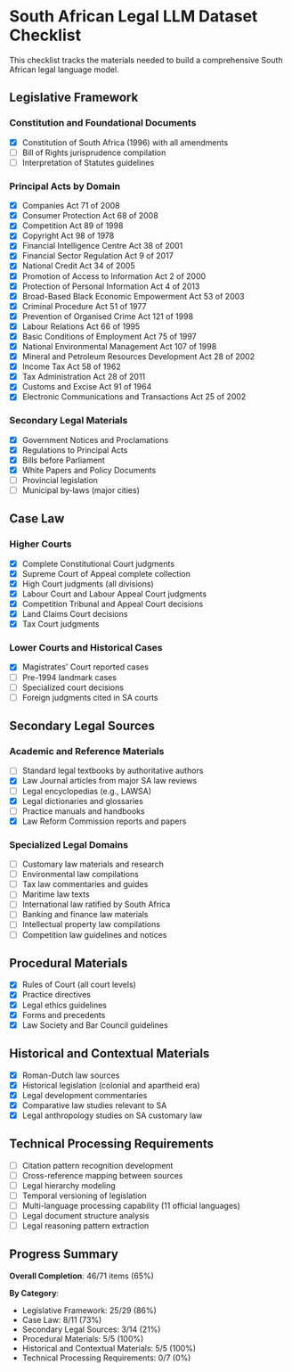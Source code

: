 # South African Legal LLM Dataset Checklist

This checklist tracks the materials needed to build a comprehensive South African legal language model.

## Legislative Framework

### Constitution and Foundational Documents
- [x] Constitution of South Africa (1996) with all amendments
- [ ] Bill of Rights jurisprudence compilation
- [ ] Interpretation of Statutes guidelines

### Principal Acts by Domain
- [x] Companies Act 71 of 2008
- [x] Consumer Protection Act 68 of 2008
- [x] Competition Act 89 of 1998
- [x] Copyright Act 98 of 1978
- [x] Financial Intelligence Centre Act 38 of 2001
- [x] Financial Sector Regulation Act 9 of 2017
- [x] National Credit Act 34 of 2005
- [x] Promotion of Access to Information Act 2 of 2000
- [x] Protection of Personal Information Act 4 of 2013
- [x] Broad-Based Black Economic Empowerment Act 53 of 2003
- [x] Criminal Procedure Act 51 of 1977
- [x] Prevention of Organised Crime Act 121 of 1998
- [x] Labour Relations Act 66 of 1995
- [x] Basic Conditions of Employment Act 75 of 1997
- [x] National Environmental Management Act 107 of 1998
- [x] Mineral and Petroleum Resources Development Act 28 of 2002
- [x] Income Tax Act 58 of 1962
- [x] Tax Administration Act 28 of 2011
- [x] Customs and Excise Act 91 of 1964
- [x] Electronic Communications and Transactions Act 25 of 2002

### Secondary Legal Materials
- [x] Government Notices and Proclamations
- [x] Regulations to Principal Acts
- [x] Bills before Parliament
- [x] White Papers and Policy Documents
- [ ] Provincial legislation
- [ ] Municipal by-laws (major cities)

## Case Law

### Higher Courts
- [x] Complete Constitutional Court judgments
- [x] Supreme Court of Appeal complete collection
- [x] High Court judgments (all divisions)
- [x] Labour Court and Labour Appeal Court judgments
- [x] Competition Tribunal and Appeal Court decisions
- [x] Land Claims Court decisions
- [x] Tax Court judgments

### Lower Courts and Historical Cases
- [x] Magistrates' Court reported cases
- [ ] Pre-1994 landmark cases
- [ ] Specialized court decisions
- [ ] Foreign judgments cited in SA courts

## Secondary Legal Sources

### Academic and Reference Materials
- [ ] Standard legal textbooks by authoritative authors
- [x] Law Journal articles from major SA law reviews
- [ ] Legal encyclopedias (e.g., LAWSA)
- [x] Legal dictionaries and glossaries
- [ ] Practice manuals and handbooks
- [x] Law Reform Commission reports and papers

### Specialized Legal Domains
- [ ] Customary law materials and research
- [ ] Environmental law compilations
- [ ] Tax law commentaries and guides
- [ ] Maritime law texts
- [ ] International law ratified by South Africa
- [ ] Banking and finance law materials
- [ ] Intellectual property law compilations
- [ ] Competition law guidelines and notices

## Procedural Materials

- [x] Rules of Court (all court levels)
- [x] Practice directives
- [x] Legal ethics guidelines
- [x] Forms and precedents
- [x] Law Society and Bar Council guidelines

## Historical and Contextual Materials

- [x] Roman-Dutch law sources
- [x] Historical legislation (colonial and apartheid era)
- [x] Legal development commentaries
- [x] Comparative law studies relevant to SA
- [x] Legal anthropology studies on SA customary law

## Technical Processing Requirements

- [ ] Citation pattern recognition development
- [ ] Cross-reference mapping between sources
- [ ] Legal hierarchy modeling
- [ ] Temporal versioning of legislation
- [ ] Multi-language processing capability (11 official languages)
- [ ] Legal document structure analysis
- [ ] Legal reasoning pattern extraction

## Progress Summary

**Overall Completion**: 46/71 items (65%)

**By Category**:
- Legislative Framework: 25/29 (86%)
- Case Law: 8/11 (73%)
- Secondary Legal Sources: 3/14 (21%)
- Procedural Materials: 5/5 (100%)
- Historical and Contextual Materials: 5/5 (100%)
- Technical Processing Requirements: 0/7 (0%)
